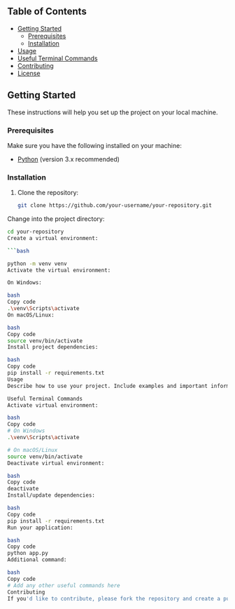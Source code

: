 
## Table of Contents
- [Getting Started](#getting-started)
  - [Prerequisites](#prerequisites)
  - [Installation](#installation)
- [Usage](#usage)
- [Useful Terminal Commands](#useful-terminal-commands)
- [Contributing](#contributing)
- [License](#license)

## Getting Started

These instructions will help you set up the project on your local machine.

### Prerequisites

Make sure you have the following installed on your machine:

- [Python](https://www.python.org/downloads/) (version 3.x recommended)

### Installation

1. Clone the repository:

   ```bash
   git clone https://github.com/your-username/your-repository.git
Change into the project directory:

   ```bash
cd your-repository
Create a virtual environment:

   ```bash

python -m venv venv
Activate the virtual environment:

On Windows:

bash
Copy code
.\venv\Scripts\activate
On macOS/Linux:

bash
Copy code
source venv/bin/activate
Install project dependencies:

bash
Copy code
pip install -r requirements.txt
Usage
Describe how to use your project. Include examples and important information here.

Useful Terminal Commands
Activate virtual environment:

bash
Copy code
# On Windows
.\venv\Scripts\activate

# On macOS/Linux
source venv/bin/activate
Deactivate virtual environment:

bash
Copy code
deactivate
Install/update dependencies:

bash
Copy code
pip install -r requirements.txt
Run your application:

bash
Copy code
python app.py
Additional command:

bash
Copy code
# Add any other useful commands here
Contributing
If you'd like to contribute, please fork the repository and create a pull request.
